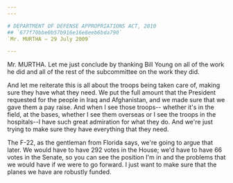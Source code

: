 ```yaml
---
---

# DEPARTMENT OF DEFENSE APPROPRIATIONS ACT, 2010
## `677f70bbe0b57b916e16e8eeb6bda790`
`Mr. MURTHA — 29 July 2009`

---
```



Mr. MURTHA. Let me just conclude by thanking Bill Young on all of the 
work he did and all of the rest of the subcommittee on the work they 
did.

And let me reiterate this is all about the troops being taken care 
of, making sure they have what they need. We put the full amount that 
the President requested for the people in Iraq and Afghanistan, and we 
made sure that we gave them a pay raise. And when I see those troops--
whether it's in the field, at the bases, whether I see them overseas or 
I see the troops in the hospitals--I have such great admiration for 
what they do. And we're just trying to make sure they have everything 
that they need.

The F-22, as the gentleman from Florida says, we're going to argue 
that later. We would have to have 292 votes in the House; we'd have to 
have 66 votes in the Senate, so you can see the position I'm in and the 
problems that we would have if we were to go forward. I just want to 
make sure that the planes we have are robustly funded.